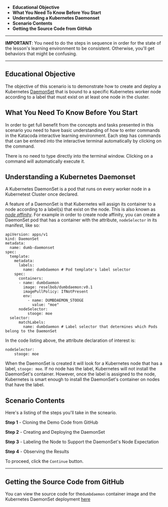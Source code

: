  * **Educational Objective**
 * **What You Need To Know Before You Start**
 * **Understanding a Kubernetes Daemonset**
 * **Scenario Contents**
 * **Getting the Source Code from GitHub**
 
------

**IMPORTANT**: You need to do the steps in sequence in order for the state of the lesson's learning environment to be
consistent. Otherwise, you'll get behaviors that might be confusing.

------
 
## Educational Objective
The objective of this scenario is to demonstrate how to create and deploy a Kubernetes
[DaemonSet](https://kubernetes.io/docs/concepts/workloads/controllers/daemonset/) that is bound to a specific
Kubernetes worker node according to a label that must exist on at least one node in the cluster.


## What You Need To Know Before You Start
In order to get full benefit from the concepts and tasks presented in this scenario you need to have basic understanding
of how to enter commands in the Katacoda interactive learning environment. Each step has commands that can be entered
into the interactive terminal automatically by clicking on the command.

There is no need to type directly into the terminal window. Clicking on a command will automatically execute it.


## Understanding a Kubernetes Daemonset

A Kubernetes DaemonSet is a pod that runs on every worker node in a Kubernetest Cluster once declared.
  
A feature of a DaemonSet is that Kubernetes will assign its container to a node according
to a label(s) that exist on the node. This is also known as *[node affinity](https://www.infracloud.io/kubernetes-node-affinity/)*.
For example in order to create node affinity, you can create a DaemonSet pod that has a container
with the attribute, `nodeSelector` in its manifest, like so:

```text
apiVersion: apps/v1
kind: DaemonSet
metadata:
  name: dumb-daemonset
spec:
  template:
    metadata:
      labels:
        name: dumbdaemon # Pod template's label selector
    spec:
      containers:
      - name: dumbdaemon
        image: reselbob/dumbdaemon:v0.1
        imagePullPolicy: IfNotPresent
        env:
          - name: DUMBDAEMON_STOOGE
            value: "moe"
      nodeSelector:
          stooge: moe
  selector:
      matchLabels:
        name: dumbdaemon # Label selector that determines which Pods belong to the DaemonSet
```

In the code listing above, the attribute declaration of interest is:

```text
nodeSelector:
    stooge: moe
```

When the DaemonSet is created it will look for a Kubernetes node that has a label, `stooge: moe`. If no node
has the label, Kubernetes will not install the  DaemonSet's container. However, once the label is assigned
to the node, Kubernetes is smart enough to install the DaemonSet's container on nodes that have the label.


## Scenario Contents

Here's a listing of the steps you'll take in the scneario.

**Step 1** - Cloning the Demo Code from GitHub 

**Step 2** - Creating and Deploying the DaemonSet

**Step 3** - Labeling the Node to Support the DaemonSet's Node Expectation

**Step 4** - Observing the Results

To proceed, click the `Continue` button.

----

## Getting the Source Code from GitHub
You can view the source code for the`dumbdaemon` container image and the Kubernetes DaemonSet
deployment [here](https://github.com/reselbob/dumbdaemon)